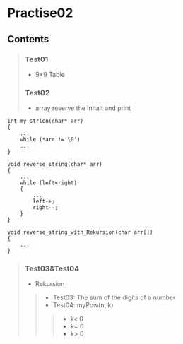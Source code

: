 # Practise02
## Contents 
> ### Test01
> - 9*9 Table
>
> ### Test02
> - array reserve the inhalt and print
```
int my_strlen(char* arr)
{
    ...
    while (*arr !='\0')
    ...
}

void reverse_string(char* arr)
{
    ...
    while (left<right)
    {
        ...
        left++;
        right--;
    }
}

void reverse_string_with_Rekursion(char arr[])
{
    ...
}
```
> ### Test03&Test04
> - Rekursion
>> - Test03: The sum of the digits of a number  
>> - Test04: myPow(n, k)
>>> - k< 0
>>> - k= 0
>>> - k> 0